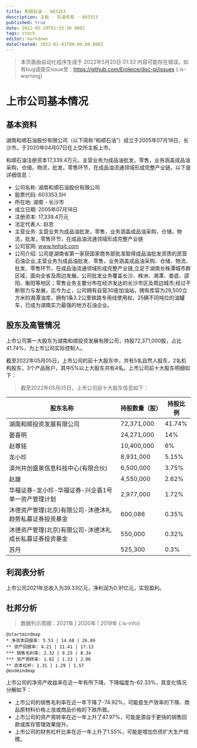 ```yaml
---
title: 和顺石油 - 603353
description: 主板 - 石油贸易 - 603353
published: true
date: 2022-05-20T01:33:56.000Z
tags: stock
editor: markdown
dateCreated: 2022-01-01T00:00:00.000Z
---
```


> 本页面由自动化程序生成于 2022年5月20日 01:33
> 内容可能存在错误，如有bug请提交issue至：https://github.com/Eroleice/doc-pi/issues
{.is-warning}

# 上市公司基本情况

## 基本资料

湖南和顺石油股份有限公司（以下简称“和顺石油”）成立于2005年07月18日，长沙市。于2020年04月07日在上交所主板上市。

和顺石油注册资本17,339.4万元，主营业务为成品油批发，零售，业务涵盖成品油采购，仓储，物流，批发，零售环节，在成品油流通领域形成完整产业链。以下是详细信息：

- 公司名称: 湖南和顺石油股份有限公司
- 股票代码: 603353.SH
- 所在地: 湖南 - 长沙市
- 成立日期: 2005年07月18日
- 注册资本: 17,339.4万元
- 法定代表人: 赵忠
- 主营业务: 主营业务为成品油批发，零售，业务涵盖成品油采购，仓储，物流，批发，零售环节，在成品油流通领域形成完整产业链
- 公司官网: www.hnhsjt.com
- 公司介绍: 公司是湖南省第一家获国家商务部批准取得成品油批发资质的民营石油企业,主营业务为成品油批发、零售，业务涵盖成品油采购、仓储、物流、批发、零售环节，在成品油流通领域形成完整产业链,立足于湖南长株潭城市群区域，面向全省及周边发展。公司批发业务覆盖长沙、株洲、湘潭、娄底、邵阳、衡阳等地区；零售业务主要分布在经济发达的长沙市区及周边城市,经过不断努力与发展，迄今为止，公司拥有自营30座加油站，拥有库容为29,500立方米的湘潭油库，拥有1条3.2公里铁路专用线使用权、25辆不同吨位的油罐车，已成为湖南实力最强的地方石油企业。


## 股东及高管情况

上市公司第一大股东为湖南和顺投资发展有限公司，持股72,371,000股，占比41.74%，为上市公司实际控制人。

截至2022年05月05日，上市公司的前十大股东中，共有5名自然人股东，2名机构股东，3个产品账户，其中5%以上大股东共有4名。上市公司前十大股东明细如下：

> 截至2022年05月05日，上市公司前十大股东信息如下：

| 股东名称 | 持股数量（股） | 持股比例 |
| --- | --- | --- |
| 湖南和顺投资发展有限公司 | 72,371,000 | 41.74% |
| 晏喜明 | 24,271,000 | 14% |
| 赵尊铭 | 10,400,000 | 6% |
| 龙小珍 | 8,931,000 | 5.15% |
| 滨州共创盛景信息科技中心(有限合伙) | 6,500,000 | 3.75% |
| 赵雄 | 4,550,000 | 2.62% |
| 华福证券-龙小珍-华福证券-兴企荟1号单一资产管理计划 | 2,977,000 | 1.72% |
| 沐德资产管理(北京)有限公司-沐德沐礼趋势私募证券投资基金 | 600,086 | 0.35% |
| 沐德资产管理(北京)有限公司-沐德沐礼成长私募证券投资基金 | 550,000 | 0.32% |
| 苏丹 | 525,300 | 0.3% |




## 利润表分析

上市公司2021年总收入为39.33亿元，净利润为0.91亿元，实现盈利。

## 杜邦分析

> 数据列示周期：2021年 | 2020年 | 2019年
{.is-info}

```plantuml
@startmindmap
* 净资本回报率: 5.53 | 14.68 | 26.89
** 资产回报率: 4.21 | 11.41 | 17.13
*** 销售毛利率: 2.32 | 9.25 | 8.34
*** 资产周转率: 1.82 | 1.23 | 2.06
** 资本杠杆: 1.31 | 1.29 | 1.57
@endmindmap
```

上市公司的净资产收益率在近一年有所下降，下降幅度为-62.33%，其变化情况分解如下：
- 上市公司的销售毛利率在近一年下降了-74.92%，可能是生产效率的下降、商品原材料价格上涨或商品价格的下跌所致。
- 上市公司的资产周转率在近一年上升了47.97%，可能是源自于更快的销售回款或库存管理效果提升。
- 上市公司的财务杠杆比率在近一年上升了1.55%，可能是增加负债扩大生产规模。

